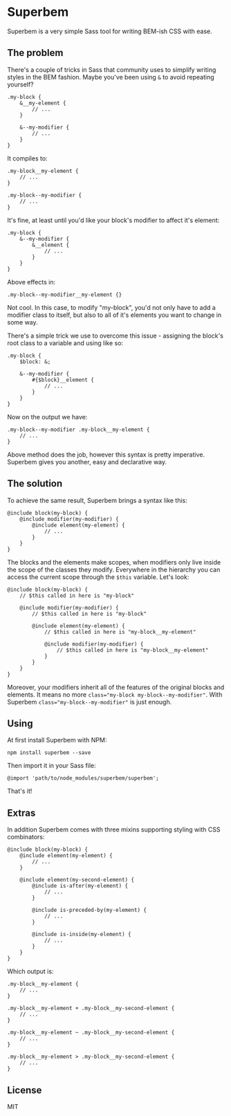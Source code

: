 # Superbem
Superbem is a very simple Sass tool for writing BEM-ish CSS with ease.

## The problem
There's a couple of tricks in Sass that community uses to simplify writing styles in the BEM fashion. Maybe you've been using `&` to avoid repeating yourself?
```
.my-block {
    &__my-element {
        // ...
    }

    &--my-modifier {
        // ...
    }
}
```
It compiles to:
```
.my-block__my-element {
    // ...
}

.my-block--my-modifier {
    // ...
}
```
It's fine, at least until you'd like your block's modifier to affect it's element:
```
.my-block {
    &--my-modifier {
        &__element {
            // ...
        }
    }
}
```
Above effects in:
```
.my-block--my-modifier__my-element {}
```
Not cool. In this case, to modify "my-block", you'd not only have to add a modifier class to itself, but also to all of it's elements you want to change in some way.

There's a simple trick we use to overcome this issue - assigning the block's root class to a variable and using like so:
```
.my-block {
    $block: &;

    &--my-modifier {
        #{$block}__element {
            // ...
        }
    }
}
```
Now on the output we have:
```
.my-block--my-modifier .my-block__my-element {
    // ...
}
```
Above method does the job, however this syntax is pretty imperative. Superbem gives you another, easy and declarative way.

## The solution
To achieve the same result, Superbem brings a syntax like this:
```
@include block(my-block) {
    @include modifier(my-modifier) {
        @include element(my-element) {
            // ...
        }
    }
}
```
The blocks and the elements make scopes, when modifiers only live inside the scope of the classes they modify. Everywhere in the hierarchy you can access the current scope through the `$this` variable. Let's look:
```
@include block(my-block) {
    // $this called in here is "my-block"

    @include modifier(my-modifier) {
        // $this called in here is "my-block"

        @include element(my-element) {
            // $this called in here is "my-block__my-element"

            @include modifier(my-modifier) {
                // $this called in here is "my-block__my-element"
            }
        }
    }
}
```
Moreover, your modifiers inherit all of the features of the original blocks and elements. It means no more `class="my-block my-block--my-modifier"`. With Superbem `class="my-block--my-modifier"` is just enough.

## Using
At first install Superbem with NPM:
```
npm install superbem --save
```
Then import it in your Sass file:
```
@import 'path/to/node_modules/superbem/superbem';
```
That's it!

## Extras
In addition Superbem comes with three mixins supporting styling with CSS combinators:
```
@include block(my-block) {
    @include element(my-element) {
        // ...
    }

    @include element(my-second-element) {
        @include is-after(my-element) {
            // ...
        }

        @include is-preceded-by(my-element) {
            // ...
        }

        @include is-inside(my-element) {
            // ...
        }
    }
}
```
Which output is:
```
.my-block__my-element {
    // ...
}

.my-block__my-element + .my-block__my-second-element {
    // ...
}

.my-block__my-element ~ .my-block__my-second-element {
    // ...
}

.my-block__my-element > .my-block__my-second-element {
    // ...
}
```
## License
MIT
